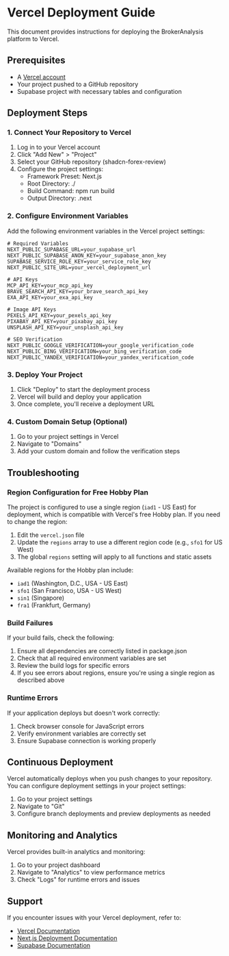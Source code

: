 # Vercel Deployment Guide

This document provides instructions for deploying the BrokerAnalysis platform to Vercel.

## Prerequisites

- A [Vercel account](https://vercel.com/signup)
- Your project pushed to a GitHub repository
- Supabase project with necessary tables and configuration

## Deployment Steps

### 1. Connect Your Repository to Vercel

1. Log in to your Vercel account
2. Click "Add New" > "Project"
3. Select your GitHub repository (shadcn-forex-review)
4. Configure the project settings:
   - Framework Preset: Next.js
   - Root Directory: ./
   - Build Command: npm run build
   - Output Directory: .next

### 2. Configure Environment Variables

Add the following environment variables in the Vercel project settings:

```
# Required Variables
NEXT_PUBLIC_SUPABASE_URL=your_supabase_url
NEXT_PUBLIC_SUPABASE_ANON_KEY=your_supabase_anon_key
SUPABASE_SERVICE_ROLE_KEY=your_service_role_key
NEXT_PUBLIC_SITE_URL=your_vercel_deployment_url

# API Keys
MCP_API_KEY=your_mcp_api_key
BRAVE_SEARCH_API_KEY=your_brave_search_api_key
EXA_API_KEY=your_exa_api_key

# Image API Keys
PEXELS_API_KEY=your_pexels_api_key
PIXABAY_API_KEY=your_pixabay_api_key
UNSPLASH_API_KEY=your_unsplash_api_key

# SEO Verification
NEXT_PUBLIC_GOOGLE_VERIFICATION=your_google_verification_code
NEXT_PUBLIC_BING_VERIFICATION=your_bing_verification_code
NEXT_PUBLIC_YANDEX_VERIFICATION=your_yandex_verification_code
```

### 3. Deploy Your Project

1. Click "Deploy" to start the deployment process
2. Vercel will build and deploy your application
3. Once complete, you'll receive a deployment URL

### 4. Custom Domain Setup (Optional)

1. Go to your project settings in Vercel
2. Navigate to "Domains"
3. Add your custom domain and follow the verification steps

## Troubleshooting

### Region Configuration for Free Hobby Plan

The project is configured to use a single region (`iad1` - US East) for deployment, which is compatible with Vercel's free Hobby plan. If you need to change the region:

1. Edit the `vercel.json` file
2. Update the `regions` array to use a different region code (e.g., `sfo1` for US West)
3. The global `regions` setting will apply to all functions and static assets

Available regions for the Hobby plan include:
- `iad1` (Washington, D.C., USA - US East)
- `sfo1` (San Francisco, USA - US West)
- `sin1` (Singapore)
- `fra1` (Frankfurt, Germany)

### Build Failures

If your build fails, check the following:

1. Ensure all dependencies are correctly listed in package.json
2. Check that all required environment variables are set
3. Review the build logs for specific errors
4. If you see errors about regions, ensure you're using a single region as described above

### Runtime Errors

If your application deploys but doesn't work correctly:

1. Check browser console for JavaScript errors
2. Verify environment variables are correctly set
3. Ensure Supabase connection is working properly

## Continuous Deployment

Vercel automatically deploys when you push changes to your repository. You can configure deployment settings in your project settings:

1. Go to your project settings
2. Navigate to "Git"
3. Configure branch deployments and preview deployments as needed

## Monitoring and Analytics

Vercel provides built-in analytics and monitoring:

1. Go to your project dashboard
2. Navigate to "Analytics" to view performance metrics
3. Check "Logs" for runtime errors and issues

## Support

If you encounter issues with your Vercel deployment, refer to:

- [Vercel Documentation](https://vercel.com/docs)
- [Next.js Deployment Documentation](https://nextjs.org/docs/deployment)
- [Supabase Documentation](https://supabase.com/docs)
